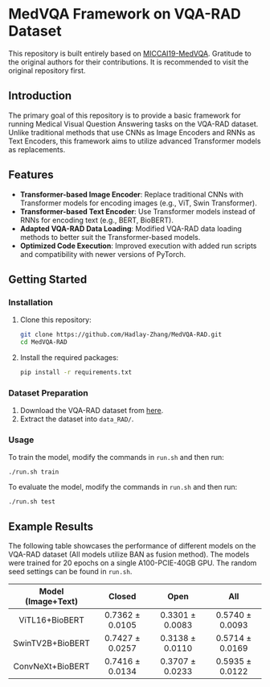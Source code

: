 # MedVQA Framework on VQA-RAD Dataset

This repository is built entirely based on [MICCAI19-MedVQA](https://github.com/aioz-ai/MICCAI19-MedVQA). Gratitude to the original authors for their contributions. It is recommended to visit the original repository first.

## Introduction

The primary goal of this repository is to provide a basic framework for running Medical Visual Question Answering tasks on the VQA-RAD dataset. Unlike traditional methods that use CNNs as Image Encoders and RNNs as Text Encoders, this framework aims to utilize advanced Transformer models as replacements.

## Features

- **Transformer-based Image Encoder**: Replace traditional CNNs with Transformer models for encoding images (e.g., ViT, Swin Transformer).
- **Transformer-based Text Encoder**: Use Transformer models instead of RNNs for encoding text (e.g., BERT, BioBERT).
- **Adapted VQA-RAD Data Loading**: Modified VQA-RAD data loading methods to better suit the Transformer-based models.
- **Optimized Code Execution**: Improved execution with added run scripts and compatibility with newer versions of PyTorch.

## Getting Started

### Installation

1. Clone this repository:
    ```sh
    git clone https://github.com/Hadlay-Zhang/MedVQA-RAD.git
    cd MedVQA-RAD
    ```

2. Install the required packages:
    ```sh
    pip install -r requirements.txt
    ```

### Dataset Preparation

1. Download the VQA-RAD dataset from [here](https://vision.aioz.io/f/777a3737ee904924bf0d/?dl=1).
2. Extract the dataset into `data_RAD/`.

### Usage

To train the model, modify the commands in `run.sh` and then run:

```shell
./run.sh train
```

To evaluate the model, modify the commands in `run.sh` and then run:

```shell
./run.sh test
```

## Example Results

The following table showcases the performance of different models on the VQA-RAD dataset (All models utilize BAN as fusion method). The models were trained for 20 epochs on a single A100-PCIE-40GB GPU. The random seed settings can be found in `run.sh`.

| Model (Image+Text) |     Closed      |      Open       |       All       |
| :----------------: | :-------------: | :-------------: | :-------------: |
|   ViTL16+BioBERT   | 0.7362 ± 0.0105 | 0.3301 ± 0.0083 | 0.5740 ± 0.0093 |
|  SwinTV2B+BioBERT  | 0.7427 ± 0.0257 | 0.3138 ± 0.0110 | 0.5714 ± 0.0169 |
|  ConvNeXt+BioBERT  | 0.7416 ± 0.0134 | 0.3707 ± 0.0233 | 0.5935 ± 0.0122 |
